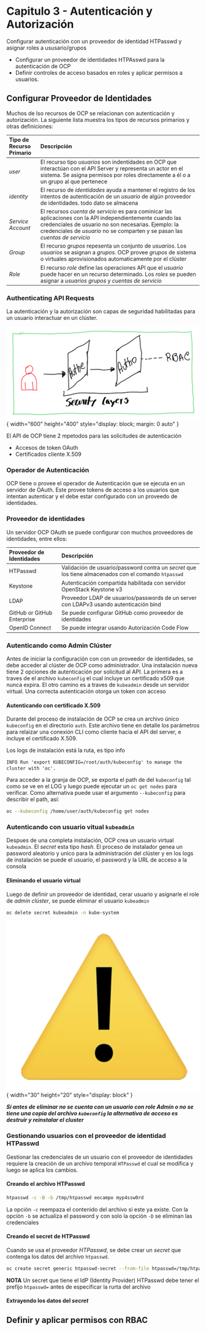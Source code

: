 # Capitulo 3 - Autenticación y Autorización

Configurar autenticación con un proveedor de identidad HTPasswd y asignar roles a ususario/grupos

- Configurar un proveedor de identidades HTPAsswd para la autenticación de OCP
- Definir controles de acceso basados en roles y aplicar permisos a usuarios.

## Configurar Proveedor de Identidades

Muchos de lso recursos de OCP se relacionan con autenticación y autorización. La siguiente lista muestra los tipos de recursos primarios y otras definiciones:

| Tipo de Recurso <br/> Primario | Descripción |
|:-------------------------------|:------------|
| *user* | El recurso tipo *usuarios* son indentidades en OCP que interactúan con el API Server y representa un actor en el sistema. Se asigna permisos por roles directamente a él o a un grupo al que pertenece |
| *identity* | El recurso de *identidades* ayuda a mantener el registro de los intentos de autenticación de un *usuario* de algún proveedor de identidades. todo dato se almacena |
| *Service Account* | El recursos *cuenta de servicio* es para cominicar las aplicaciones con la API independientemente cuando las credenciales de usuario no son necesarias. Ejemplo: la credenciales de *usuario* no se comparten y se pasan las *cuentas de servicio* |
| *Group* | El recurso *grupos* repesenta un conjunto de *usuarios*. Los *usuarios* se asignan a *grupos*. OCP provee *grupos* de sistema o virtuales aprovisionados automaticamente por el clúster |
| *Role* | El recurso *role* define las operaciones API que el *usuario* puede hacer en un recurso determinado. Los *roles* se pueden asignar a *usuarios* *grupos* y *cuentas de servicio* |

### Authenticating API Requests

La autenticación y la autorización son capas de seguridad habilitadas para un usuario interactuar en un clúster.

![Auth](images/do288_c03_01.png){ width="600" height="400" style="display: block; margin: 0 auto" }

El API de OCP tiene 2 mpetodos para las solicitudes de autenticación

 - Accesos de token OAuth
 - Certificados cliente X.509

### Operador de Autenticación

OCP tiene o provee el operador de Autenticación que se ejecuta en un servidor de OAuth. Este provee tokens de acceso a los usuarios que intentan autenticar y el debe estar configurado con un proveedo de identidades.

### Proveedor de identidades

Un servidor OCP OAuth se puede configurar con muchos proveedores de identidades, entre ellos:

| Proveedor de Identidades | Descripción |
|:-------------------------|:------------|
| HTPasswd | Validación de usuario/password contra un *secret* que los tiene almacenados con el comando `htpasswd` |
| Keystone | Autenticación compartida habilitada con servidor OpenStack Keystone v3 |
| LDAP | Proveedor LDAP de usuarios/passwords de un server con LDAPv3 usando autenticación bind |
| GitHub or GitHub Enterprise | Se puede configurar GitHub como proveedor de identidades |
| OpenID Connect | Se puede integrar usando Autorización Code Flow |

### Autenticando como Admin Clúster

Antes de iniciar la configuración con con un proveedor de identidades, se debe acceder al clúster de OCP como administrador. Una instalación nueva tiene 2 opciones de autenticación por solicitud al API. La primera es a traves de el archivo `kubeconfig` el cual incluye un certificado x509 que nunca expira. El otro camino es a traves de `kubeadmin` desde un servidor virtual. Una correcta autenticación otorga un token con acceso

#### Autenticando con certificado X.509

Durante del proceso de instalación de OCP se crea un archivo único `kubeconfig` en el directorio `auth`. Este archivo tiene en detalle los parámetros para relaizar una conexión CLI como cliente hacia el API del server, e incluye el certificado X.509.

Los logs de instalación está la ruta, es tipo info

```text
INFO Run 'export KUBECONFIG=/root/auth/kubeconfig' to manage the cluster with 'oc'.
```

Para acceder a la granja de OCP, se exporta el path de del `kubeconfig` tal como se ve en el LOG y luego puede ejecutar un `oc get nodes` para verificar. Como alternativa puede usar el argumento `--kubeconfig` para describir el path, así:

```bash
oc --kubeconfig /home/user/auth/kubeconfig get nodes
```

### Autenticando con usuario vitual `kubeadmin` 

Despues de una completa instalación, OCP crea un usuario virtual `kubeadmin`. El *secret* esta tipo *hash*. El proceso de instalador genea un password aleatorio y unico para la administración del clúster y en los logs de instalación se puede el usuario, el password y la URL de acceso a la consola

#### Eliminando el usuario virtual

Luego de definir un proveedor de identidad, cerar usuario y asignarle el role de *admin clúster*, se puede eliminar el usuario `kubeadmin`

```bash
oc delete secret kubeadmin -n kube-system
```

![warning delete kubeadmin](../../images/warning.png){ width="30" height="20" style="display: block" }

***Si antes de eliminar no se cuenta con un usuario con role Admin o no se tiene una copia del archivo `kubeconfig` la alternativa de acceso es destruir y reinstalar el cluster***

### Gestionando usuarios con el proveedor de identidad HTPasswd

Gestionar las credenciales de un usuario con el proveedor de identidades requiere la creación de un archivo temporal  `HTPasswd` el cual se modifica y luego se aplica los cambios.

#### Creando el archivo HTPasswd

```bash
htpasswd -c -B -b /tmp/htpasswd eocampo myp4ssw0rd
```

La opción `-c` reempaza el contenido del archivo si este ya existe. Con la opción `-b` se actualiza el password y con solo la opción `-D` se eliminan las credenciales

#### Creando el secret de HTPasswd

Cuando se usa el proveedor *HTPasswd*, se debe crear un *secret* que contenga los datos del archivo `htpasswd`. 

```bash
oc create secret generic htpasswd-secret --from-file htpasswd=/tmp/htpasswd -n openshift-config
```
**NOTA** Un secret que tiene el IdP (Identity Provider) HTPasswd debe tener el prefijo `htpasswd=` antes de especificar la rurta del archivo

#### Extrayendo los datos del *secret*

## Definir y aplicar permisos con RBAC